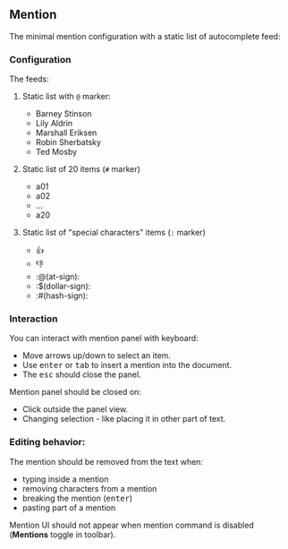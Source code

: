 ## Mention

The minimal mention configuration with a static list of autocomplete feed:

### Configuration

The feeds:

1. Static list with `@` marker:

    - Barney Stinson
    - Lily Aldrin
    - Marshall Eriksen
    - Robin Sherbatsky
    - Ted Mosby

2. Static list of 20 items (`#` marker)

    - a01
    - a02
    - ...
    - a20

3. Static list of "special characters" items (`:` marker)

    - :+1:
    - :-1:
    - :@(at-sign):
    - :$(dollar-sign):
    - :#(hash-sign):

### Interaction

You can interact with mention panel with keyboard:

- Move arrows up/down to select an item.
- Use <kbd>enter</kbd> or <kbd>tab</kbd> to insert a mention into the document.
- The <kbd>esc</kbd> should close the panel.

Mention panel should be closed on:
- Click outside the panel view.
- Changing selection - like placing it in other part of text.

### Editing behavior:

The mention should be removed from the text when:

- typing inside a mention
- removing characters from a mention
- breaking the mention (<kbd>enter</kbd>)
- pasting part of a mention

Mention UI should not appear when mention command is disabled (**Mentions** toggle in toolbar).
